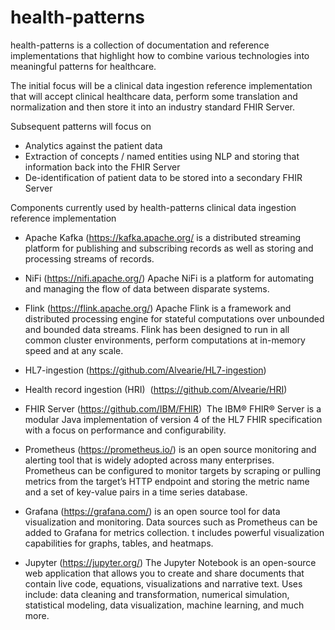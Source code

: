 # health-patterns
health-patterns is a collection of documentation and reference implementations that highlight how to combine various technologies into meaningful patterns for healthcare.


The initial focus will be a clinical data ingestion reference implementation that will accept clinical healthcare data, perform some translation and normalization and then store it into an industry standard FHIR Server.


Subsequent patterns will focus on 
-  Analytics against the patient data
-  Extraction of concepts / named entities using NLP and storing that information back into the FHIR Server
-  De-identification of patient data to be stored into a secondary FHIR Server






Components currently used by health-patterns clinical data ingestion reference implementation


- Apache Kafka (https://kafka.apache.org/ is a distributed streaming platform for publishing and subscribing records as well as storing and processing streams of records.  


- NiFi (https://nifi.apache.org/) Apache NiFi is a platform for automating and managing the flow of data between disparate systems. 


- Flink (https://flink.apache.org/) Apache Flink is a framework and distributed processing engine for stateful computations over unbounded and bounded data streams. Flink has been designed to run in all common cluster environments, perform computations at in-memory speed and at any scale.


- HL7-ingestion (https://github.com/Alvearie/HL7-ingestion)


- Health record ingestion (HRI)  (https://github.com/Alvearie/HRI)


- FHIR Server (https://github.com/IBM/FHIR)  The IBM® FHIR® Server is a modular Java implementation of version 4 of the HL7 FHIR specification with a focus on performance and configurability.


- Prometheus (https://prometheus.io/) is an open source monitoring and alerting tool that is widely adopted across many enterprises. Prometheus can be configured to monitor targets by scraping or pulling metrics from the target’s HTTP endpoint and storing the metric name and a set of key-value pairs in a time series database.


- Grafana (https://grafana.com/) is an open source tool for data visualization and monitoring. Data sources such as Prometheus can be added to Grafana for metrics collection. t includes powerful visualization capabilities for graphs, tables, and heatmaps. 


- Jupyter (https://jupyter.org/) The Jupyter Notebook is an open-source web application that allows you to create and share documents that contain live code, equations, visualizations and narrative text. Uses include: data cleaning and transformation, numerical simulation, statistical modeling, data visualization, machine learning, and much more.



